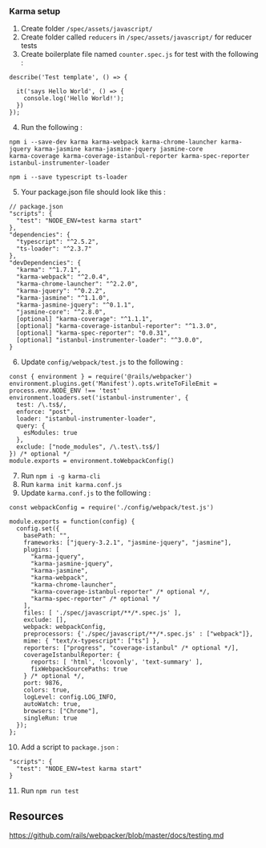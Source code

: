 ### Karma setup

1. Create folder `/spec/assets/javascript/`
2. Create folder called `reducers` in `/spec/assets/javascript/` for reducer tests
3. Create boilerplate file named `counter.spec.js` for test with the following :
```
describe('Test template', () => {

  it('says Hello World', () => {
    console.log('Hello World!');
  })
});
```
4. Run the following :
```
npm i --save-dev karma karma-webpack karma-chrome-launcher karma-jquery karma-jasmine karma-jasmine-jquery jasmine-core
karma-coverage karma-coverage-istanbul-reporter karma-spec-reporter istanbul-instrumenter-loader
```

```
npm i --save typescript ts-loader
```
5. Your package.json file should look like this :
```
// package.json
"scripts": {
  "test": "NODE_ENV=test karma start"
},
"dependencies": {
  "typescript": "^2.5.2",
  "ts-loader": "^2.3.7"
},
"devDependencies": {
  "karma": "^1.7.1",
  "karma-webpack": "^2.0.4",
  "karma-chrome-launcher": "^2.2.0",
  "karma-jquery": "^0.2.2",
  "karma-jasmine": "^1.1.0",
  "karma-jasmine-jquery": "^0.1.1",
  "jasmine-core": "^2.8.0",
  [optional] "karma-coverage": "^1.1.1",
  [optional] "karma-coverage-istanbul-reporter": "^1.3.0",
  [optional] "karma-spec-reporter": "0.0.31",
  [optional] "istanbul-instrumenter-loader": "^3.0.0",
}
```
6. Update `config/webpack/test.js` to the following :
```
const { environment } = require('@rails/webpacker')
environment.plugins.get('Manifest').opts.writeToFileEmit = process.env.NODE_ENV !== 'test'
environment.loaders.set('istanbul-instrumenter', {
  test: /\.ts$/,
  enforce: "post",
  loader: "istanbul-instrumenter-loader",
  query: {
    esModules: true
  },
  exclude: ["node_modules", /\.test\.ts$/]
}) /* optional */
module.exports = environment.toWebpackConfig()
```
7. Run `npm i -g karma-cli`
8. Run `karma init karma.conf.js`
9. Update `karma.conf.js` to the following :
```
const webpackConfig = require('./config/webpack/test.js')

module.exports = function(config) {
  config.set({
    basePath: "",
    frameworks: ["jquery-3.2.1", "jasmine-jquery", "jasmine"],
    plugins: [
      "karma-jquery",
      "karma-jasmine-jquery",
      "karma-jasmine",
      "karma-webpack",
      "karma-chrome-launcher",
      "karma-coverage-istanbul-reporter" /* optional */,
      "karma-spec-reporter" /* optional */
    ],
    files: [ './spec/javascript/**/*.spec.js' ],
    exclude: [],
    webpack: webpackConfig,
    preprocessors: {'./spec/javascript/**/*.spec.js' : ["webpack"]},
    mime: { "text/x-typescript": ["ts"] },
    reporters: ["progress", "coverage-istanbul" /* optional */],
    coverageIstanbulReporter: {
      reports: [ 'html', 'lcovonly', 'text-summary' ],
      fixWebpackSourcePaths: true
    } /* optional */,
    port: 9876,
    colors: true,
    logLevel: config.LOG_INFO,
    autoWatch: true,
    browsers: ["Chrome"],
    singleRun: true
  });
};

```

10. Add a script to `package.json` :
```
"scripts": {
  "test": "NODE_ENV=test karma start"
}
```
11. Run `npm run test`


## Resources

https://github.com/rails/webpacker/blob/master/docs/testing.md
